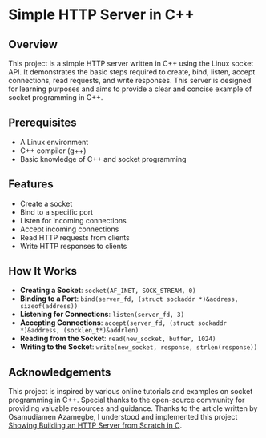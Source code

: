 
# Simple HTTP Server in C++

## Overview
This project is a simple HTTP server written in C++ using the Linux socket API. It demonstrates the basic steps required to create, bind, listen, accept connections, read requests, and write responses. This server is designed for learning purposes and aims to provide a clear and concise example of socket programming in C++.

## Prerequisites
- A Linux environment
- C++ compiler (g++)
- Basic knowledge of C++ and socket programming

## Features
- Create a socket
- Bind to a specific port
- Listen for incoming connections
- Accept incoming connections
- Read HTTP requests from clients
- Write HTTP responses to clients

## How It Works

- **Creating a Socket**: `socket(AF_INET, SOCK_STREAM, 0)`
- **Binding to a Port**: `bind(server_fd, (struct sockaddr *)&address, sizeof(address))`
- **Listening for Connections**: `listen(server_fd, 3)`
- **Accepting Connections**: `accept(server_fd, (struct sockaddr *)&address, (socklen_t*)&addrlen)`
- **Reading from the Socket**: `read(new_socket, buffer, 1024)`
- **Writing to the Socket**: `write(new_socket, response, strlen(response))`

## Acknowledgements
This project is inspired by various online tutorials and examples on socket programming in C++. Special thanks to the open-source community for providing valuable resources and guidance. Thanks to the article written by Osamudiamen Azamegbe, I understood and implemented this project [Showing Building an HTTP Server from Scratch in C](https://osasazamegbe.medium.com/showing-building-an-http-server-from-scratch-in-c-2da7c0db6cb7).
